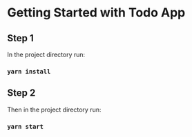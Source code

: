 # Getting Started with Todo App

## Step 1

In the project directory run:

### `yarn install`

## Step 2

Then in the project directory run:

### `yarn start`
